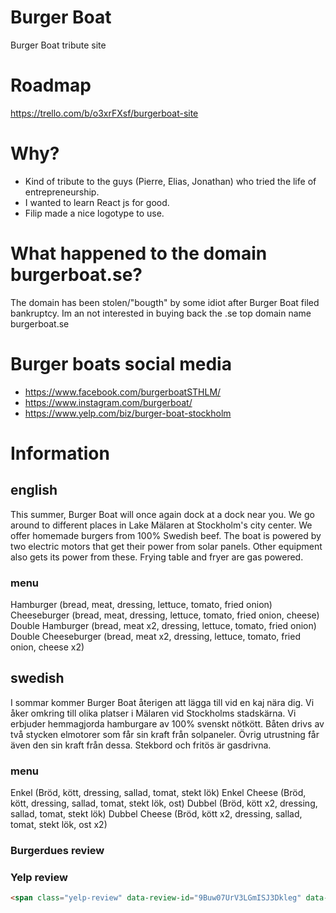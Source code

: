 # Burger Boat
Burger Boat tribute site

# Roadmap
https://trello.com/b/o3xrFXsf/burgerboat-site

# Why?
* Kind of tribute to the guys (Pierre, Elias, Jonathan) who tried the life of entrepreneurship.
* I wanted to learn React js for good.
* Filip made a nice logotype to use.

# What happened to the domain burgerboat.se?
The domain has been stolen/"bougth" by some idiot after Burger Boat filed bankruptcy.
Im an not interested in buying back the .se top domain name burgerboat.se


# Burger boats social media
* https://www.facebook.com/burgerboatSTHLM/
* https://www.instagram.com/burgerboat/
* https://www.yelp.com/biz/burger-boat-stockholm

# Information

## english
This summer, Burger Boat will once again dock at a dock near you. We go around to different places in Lake Mälaren at Stockholm's city center. We offer homemade burgers from 100% Swedish beef. The boat is powered by two electric motors that get their power from solar panels. Other equipment also gets its power from these. Frying table and fryer are gas powered.

### menu
Hamburger (bread, meat, dressing, lettuce, tomato, fried onion)
Cheeseburger (bread, meat, dressing, lettuce, tomato, fried onion, cheese)
Double Hamburger (bread, meat x2, dressing, lettuce, tomato, fried onion)
Double Cheeseburger (bread, meat x2, dressing, lettuce, tomato, fried onion, cheese x2)

## swedish
I sommar kommer Burger Boat återigen att lägga till vid en kaj nära dig. Vi åker omkring till olika platser i Mälaren vid Stockholms stadskärna. Vi erbjuder hemmagjorda hamburgare av 100% svenskt nötkött. Båten drivs av två stycken elmotorer som får sin kraft från solpaneler. Övrig utrustning får även den sin kraft från dessa. Stekbord och fritös är gasdrivna.

### menu
Enkel (Bröd, kött, dressing, sallad, tomat, stekt lök)
Enkel Cheese (Bröd, kött, dressing, sallad, tomat, stekt lök, ost)
Dubbel (Bröd, kött x2, dressing, sallad, tomat, stekt lök)
Dubbel Cheese (Bröd, kött x2, dressing, sallad, tomat, stekt lök, ost x2)



### Burgerdues review


### Yelp review
```html
<span class="yelp-review" data-review-id="9Buw07UrV3LGmISJ3Dkleg" data-hostname="www.yelp.com">Read <a href="https://www.yelp.com/user_details?userid=nPT-CD2mlGN0_g-QMIprrQ" rel="nofollow noopener">andrew r.</a>'s <a href="https://www.yelp.com/biz/burger-boat-stockholm?hrid=9Buw07UrV3LGmISJ3Dkleg" rel="nofollow noopener">review</a> of <a href="https://www.yelp.com/biz/EGnQqCqkUF4_WmKbT_jeuw" rel="nofollow noopener">Burger Boat</a> on <a href="https://www.yelp.com" rel="nofollow noopener">Yelp</a><script src="https://www.yelp.com/embed/widgets.js" type="text/javascript" async></script></span>
```